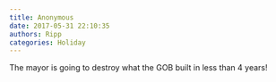 ```yaml
---
title: Anonymous
date: 2017-05-31 22:10:35
authors: Ripp
categories: Holiday
---
```


 The mayor is going to destroy what the GOB built in less than 4 years!